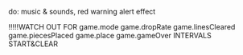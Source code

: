 
do: music & sounds, red warning alert effect



!!!!!WATCH OUT FOR
game.mode
game.dropRate
game.linesCleared
game.piecesPlaced
game.place
game.gameOver
INTERVALS START&CLEAR


